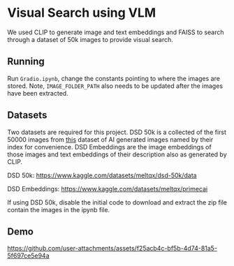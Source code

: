 # Visual Search using VLM
We used CLIP to generate image and text embeddings and FAISS to search through a dataset of 50k images to provide visual search.

## Running
Run `Gradio.ipynb`, change the constants pointing to where the images are stored. Note, `IMAGE_FOLDER_PATH` also needs to be updated after the images have been extracted.

## Datasets
Two datasets are required for this project. DSD 50k is a collected of the first 50000 images from [this](https://huggingface.co/datasets/primecai/dsd_data) dataset of AI generated images named by their index for convenience. DSD Embeddings are the image embeddings of those images and text embeddings of their description also as generated by CLIP.

DSD 50k: https://www.kaggle.com/datasets/meltqx/dsd-50k/data

DSD Embeddings: https://www.kaggle.com/datasets/meltqx/primecai

If using DSD 50k, disable the initial code to download and extract the zip file contain the images in the ipynb file.

## Demo


https://github.com/user-attachments/assets/f25acb4c-bf5b-4d74-81a5-5f697ce5e94a

